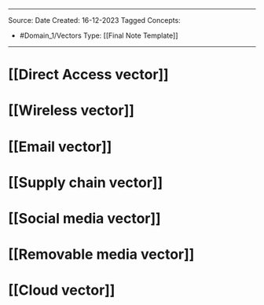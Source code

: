 - - -
Source:
Date Created:  16-12-2023
Tagged Concepts:
- #Domain_1/Vectors 
Type: [[Final Note Template]]
- - - 
# [[Direct Access vector]]
# [[Wireless vector]]
# [[Email vector]]
# [[Supply chain vector]]
# [[Social media vector]]
# [[Removable media vector]]
# [[Cloud vector]]
